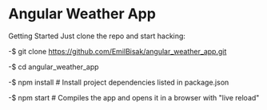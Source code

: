 # Angular Weather App

Getting Started Just clone the repo and start hacking:

-$ git clone https://github.com/EmilBisak/angular_weather_app.git

-$ cd angular_weather_app

-$ npm install # Install project dependencies listed in package.json

-$ npm start # Compiles the app and opens it in a browser with "live reload"